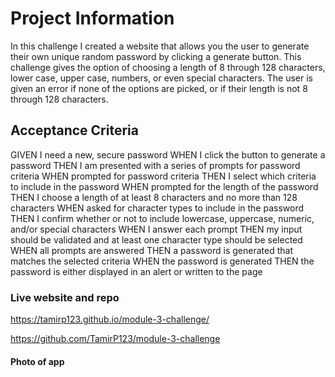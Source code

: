 # Project Information
In this challenge I created a website that allows you the user to generate
their own unique random password by clicking a generate button. This challenge
gives the option of choosing a length of 8 through 128 characters, lower case,
upper case, numbers, or even special characters. The user is given an error
if none of the options are picked, or if their length is not 8 through 128
characters.

## Acceptance Criteria
GIVEN I need a new, secure password
WHEN I click the button to generate a password
THEN I am presented with a series of prompts for password criteria
WHEN prompted for password criteria
THEN I select which criteria to include in the password
WHEN prompted for the length of the password
THEN I choose a length of at least 8 characters and no more than 128 characters
WHEN asked for character types to include in the password
THEN I confirm whether or not to include lowercase, uppercase, numeric, and/or special characters
WHEN I answer each prompt
THEN my input should be validated and at least one character type should be selected
WHEN all prompts are answered
THEN a password is generated that matches the selected criteria
WHEN the password is generated
THEN the password is either displayed in an alert or written to the page

### Live website and repo

https://tamirp123.github.io/module-3-challenge/

https://github.com/TamirP123/module-3-challenge

#### Photo of app